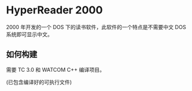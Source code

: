 HyperReader 2000
================

2000 年开发的一个 DOS 下的读书软件，此软件的一个特点是不需要中文 DOS 系统即可显示中文。

如何构建
--------

需要 TC 3.0 和 WATCOM C++ 编译项目。

(已包含编译好的可执行文件)
